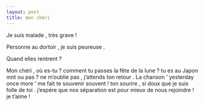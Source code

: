 ```yaml
---
layout: post
title: mon chéri
---
```


Je suis malade , très grave !

Personne au dortoir , je suis peureuse .

Quand elles rentrent ?

Mon chéri , où es-tu ? comment tu passes la fête de la lune ? tu es au Japon mnt ou pas ? ne m’oublie pas , j’attends ton retour . La chanson ‘ yesterday once more ’ me fait te souvenir souvent ! ton sourire , si doux que je suis folle de toi . j’espère que nos séparation est pour mieux de nous rejoindre ! je t’aime !
